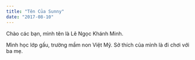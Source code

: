 ```yaml
---
title: "Tên Của Sunny"
date: "2017-08-10"
---
```


Chào các bạn, mình tên là Lê Ngọc Khánh Minh.

Mình học lớp gấu, trường mầm non Việt Mỹ. Sở thích của mình là đi chơi với ba mẹ.
